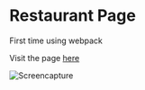# Restaurant Page

First time using webpack

Visit the page [here](https://clumsynite.github.io/js-restaurant-page/)

![Screencapture](./restaurant-page.gif)